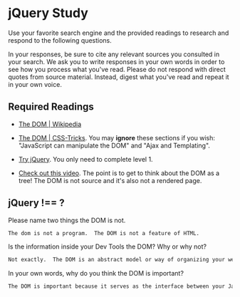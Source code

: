 # jQuery Study

Use your favorite search engine and the provided readings to research and
respond to the following questions.

In your responses, be sure to cite any relevant sources you consulted in your
search. We ask you to write responses in your own words in order to see how you
process what you've read. Please do not respond with direct quotes from source
material. Instead, digest what you've read and repeat it in your own voice.

## Required Readings

-   [The DOM | Wikipedia](https://en.wikipedia.org/wiki/Document_Object_Model)

-   [The DOM | CSS-Tricks](https://css-tricks.com/dom/). You may **ignore**
    these sections if you wish: "JavaScript can manipulate the DOM" and "Ajax
    and Templating".

-   [Try jQuery](http://try.jquery.com/). You only need to complete level 1.

-   [Check out this video](https://www.youtube.com/watch?v=n1cKlKM3jYI). The
point is to get to think about the DOM as a tree! The DOM is not source and
it's also not a rendered page.

## jQuery !== ?

Please name two things the DOM is not.

```md
The dom is not a program.  The DOM is not a feature of HTML.
```

Is the information inside your Dev Tools the DOM? Why or why not?

```md
Not exactly.  The DOM is an abstract model or way of organizing your website's layout that is independent of the tools used to manipulate it.
```

In your own words, why do you think the DOM is important?

```md
The DOM is important because it serves as the interface between your Javascript, HTML, and web-browser, and it conceptually ties all of these together so they can interact.
```
